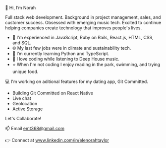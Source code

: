 👋  Hi, I’m Norah

Full stack web development. Background in project management, sales, and customer success. Obsessed with emerging music tech. Excited to continue helping companies create technology that improves people's lives. 

- 👀 I'm experienced in JavaScript, Ruby on Rails, React.js, HTML, CSS, and SQL.
- 🌐 My last few jobs were in climate and sustainability tech. 
- 🌱 I’m currently learning Python and TypeScript. 
- 🎵 I love coding while listening to Deep House music.
- ⭐ When I'm not coding I enjoy reading in the park, swimming, and trying unique food. 

💻  I'm working on aditional features for my dating app, Git Committed.
- Building Git Committed on React Native
- Live chat  
- Geolocation 
- Active Storage 

Let's Collaborate!

📫  Email emt368@gmail.com

👉  Connect at www.linkedin.com/in/elenorahtaylor


